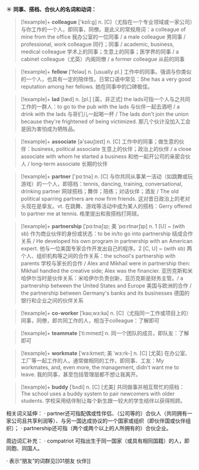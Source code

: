 ☀ <span class="category">**同事、搭档、合伙人的名词和动词：**</span>
>[!example]+ <span class="vocabulary">**colleague**</span> ['kɒli:ɡ] 
> <span class="definition">n. [C]（尤指在一个专业领域或一家公司）与你工作的一个人，即同事，同僚。是此义的常规用词：</span>a colleague of mine from the office 我办公室的一位同事 / a male colleague 男同事 / professional, work colleague 同行；同事 / academic, business, medical colleague 学术上的同事；生意上的同事；医学界的同事 / a cabinet colleague（尤英）内阁同僚 / a former colleague 从前的同事

>[!example]+ <span class="vocabulary">**fellow**</span> ['feləʊ] 
> <span class="definition">n. [usually pl.] 工作中的同事。强调与你类似的一个人，也具有一定的陪伴性。日常口语中常见：</span>She has a very good reputation among her fellows. 她在同事中的口碑极佳。
           
>[!example]+ <span class="vocabulary">**lad**</span> [læd]
> <span class="definition">n. [pl.] [英，非正式] the lads可指一个人与之共同工作的一群人：</span>to go to the pub with the lads 与伙伴一起去酒吧 / a drink with the lads 与哥们儿一起喝一杯 / The lads don't join the union because they're frightened of being victimized. 那几个伙计没加入工会是因为害怕成为牺牲品。

>[!example]+ <span class="vocabulary">**associate**</span> [ə'səʊʃɪeɪt] 
> <span class="definition">n. [C] 工作中的同事；做生意的伙伴：</span>business, political associate 生意上的伙伴；政治上的伙伴 / a close associate with whom he started a business 和他一起开公司的亲密合伙人 / long-term associate 长期的伙伴

>[!example]+ <span class="vocabulary">**partner**</span> ['pɑːtnə] 
> <span class="definition">n. [C] 与你共同从事某一活动（如跳舞或玩游戏）的一个人，即搭档：</span>tennis, dancing, training, conversational, drinking partner 网球搭档；舞伴；陪练；对话伙伴；酒友 / The old political sparring partners are now firm friends. 这对昔日政治上的老对头现在是挚友。<span class="definition">vt. 在跳舞、游戏等活动中成为某人的搭档：</span>Gerry offered to partner me at tennis. 格里提出和我搭档打网球。
                       
>[!example]+ <span class="vocabulary">**partnership**</span> [ˈpɑ:tnəʃɪp; 美 ˈpɑ:rtnərʃɪp]
> <span class="definition">n. 1 [U] ~ (with sb) 作为商业伙伴的身份或状态：</span>to be in/to go into partnership 结成合作关系 / He developed his own program in partnership with an American expert. 他与一位美国专家合作开发出自己的程序。<span class="definition">2 [C, U] ~ (with sb) 两个人、组织机构等之间的合作关系：</span>the school's partnership with parents 学校与家长的合作 / Alex and Mikhail were in partnership then: Mikhail handled the creative side; Alex was the financier. 亚历克斯和米哈伊尔当时是伙伴关系：米哈伊尔负责创新，亚历克斯是财务主管。/ a partnership between the United States and Europe 美国与欧洲的合作 / the partnership between Germany's banks and its businesses 德国的银行和企业之间的伙伴关系

>[!example]+ <span class="vocabulary">**co-worker**</span> [ˈkəʊˌwɜ:kə]
> <span class="definition">n. [C]（尤指同一工作或项目上的）同事，同僚，即共同工作的人，相当于colleague：</span>了解即可

>[!example]+ <span class="vocabulary">**teammate**</span> [ˈti:mmeɪt]
> <span class="definition">n. 同一个团队的成员，即队友：</span>了解即可          
           
>[!example]+ <span class="vocabulary">**workmate**</span> [ˈwɜ:kmeɪt; 美 ˈwɜ:rk-]
> <span class="definition">n. [C] [尤英] 在办公室、工厂等一起工作的人，通常做相同的工作，即同事、工友：</span>My workmates, and, even more, the management, didn't want me to leave. 我的同事，甚至包括管理层都不想让我离开。

>[!example]+ <span class="vocabulary">**buddy**</span> [ˈbʌdi]
> <span class="definition">n. [C] [尤美] 共同做事并相互帮忙的搭档：</span>The school uses a buddy system to pair newcomers with older students. 学校采用结伴制让每个新生跟一较大的学生结伴以获得照顾。

相关词义延伸：
· partner还可指配偶或性伴侣、（公司等的）合伙人（共同拥有一家公司且共享利润等）、与另一国达成协议的一个国家或组织（即伙伴国或伙伴组织）；
· partnership还可指（两个或两个以上的人所拥有的）合伙企业。

周边词汇补充：
· compatriot 可指出生于同一国家（或具有相同国籍）的人，即同胞、同国人。

· 表示“朋友”的词群见[[01朋友 伙伴]]


